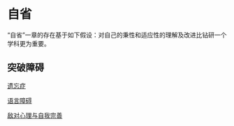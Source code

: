 自省
=====

“自省”一章的存在基于如下假设：对自己的秉性和适应性的理解及改进比钻研一个学科更为重要。

## 突破障碍

[遗忘症](遗忘症.md)

[语言障碍](语言障碍.md)

[敌对心理与自我完善](敌对心理与自我完善.md)
